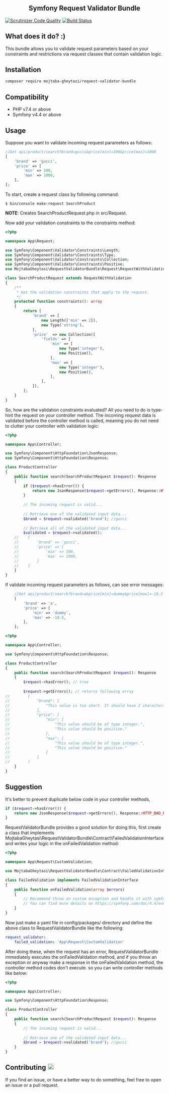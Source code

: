 <h2 align="center">
Symfony Request Validator Bundle
</h2>

[![Scrutinizer Code Quality](https://scrutinizer-ci.com/g/mojtaba-gheytasi/request-validator-bundle/badges/quality-score.png?b=main)](https://scrutinizer-ci.com/g/mojtaba-gheytasi/request-validator-bundle/?branch=main)
[![Build Status](https://scrutinizer-ci.com/g/mojtaba-gheytasi/request-validator-bundle/badges/build.png?b=main)](https://scrutinizer-ci.com/g/mojtaba-gheytasi/request-validator-bundle/build-status/main)

<h2>What does it do? :)</h2>

This bundle allows you to validate request parameters based on your constraints and restrictions via request classes that contain validation logic.

<h2>Installation</h2>

```bash
composer require mojtaba-gheytasi/request-validator-bundle
```

<h2>Compatibility</h2>

* PHP v7.4 or above
* Symfony v4.4 or above

<h2>Usage</h2>

Suppose you want to validate incoming request parameters as follows:

```php
//Get api/product/search?brand=gucci&price[min]=100&price[max]=1000
[
    'brand' => 'gucci',
    'price' => [
        'min' => 100,
        'max' => 1000,
    ],
];
```
To start, create a request class by following command:
```console
$ bin/console make:request SearchProduct
```
**NOTE**: Creates SearchProductRequest.php in src/Request.

Now add your validation constraints to the constraints method:
```php
<?php

namespace App\Request;

use Symfony\Component\Validator\Constraints\Length;
use Symfony\Component\Validator\Constraints\Type;
use Symfony\Component\Validator\Constraints\Collection;
use Symfony\Component\Validator\Constraints\Positive;
use MojtabaGheytasi\RequestValidatorBundle\Request\RequestWithValidation;

class SearchProductRequest extends RequestWithValidation
{
    /**
     * Get the validation constraints that apply to the request.
     */
    protected function constraints(): array
    {
        return [
            'brand' => [
                new Length(['min' => 2]),
                new Type('string'),
            ],
            'price'  => new Collection([
                'fields' => [
                    'min' => [
                        new Type('integer'),
                        new Positive(),
                    ],
                    'max' => [
                        new Type('integer'),
                        new Positive(),
                    ],
                ],
            ]),
        ];
    }
}
```
So, how are the validation constraints evaluated? All you need to do is type-hint the request on your controller method. The incoming request data is validated before the controller method is called, meaning you do not need to clutter your controller with validation logic:

```php
<?php

namespace App\Controller;

use Symfony\Component\HttpFoundation\JsonResponse;
use Symfony\Component\HttpFoundation\Response;

class ProductController 
{
    public function search(SearchProductRequest $request): Response
    {
        if ($request->hasError()) {
            return new JsonResponse($request->getErrors(), Response::HTTP_BAD_REQUEST);
        }
    
        // The incoming request is valid...
    
        // Retrieve one of the validated input data...
        $brand = $request->validated('brand'); //gucci
    
        // Retrieve all of the validated input data...
        $validated = $request->validated();
    //    [
    //        'brand' => 'gucci',
    //        'price' => [
    //            'min' => 100,
    //            'max' => 1000,
    //        ]
    //    ]
    }
}
```
If validate incoming request parameters as follows, can see error messages:

```php
    //Get api/product/search?brand=a&price[min]=dummy&price[max]=-10.5
    [
        'brand' => 'a',
        'price' => [
            'min' => 'dummy',
            'max' => -10.5,
        ],
    ];
```
```php
<?php

namespace App\Controller;

use Symfony\Component\HttpFoundation\Response;

class ProductController 
{
    public function search(SearchProductRequest $request): Response
    {
        $request->hasError(); // true
        
        $request->getErrors(); // returns following array
//        [
//            "brand": [
//                "This value is too short. It should have 2 characters or more."
//            ],
//            "price": [
//                "min": [
//                    "This value should be of type integer.",
//                    "This value should be positive."
//                ],
//                "max": [
//                    "This value should be of type integer.",
//                    "This value should be positive."
//                ]
//            ]
//        ]   
    }
}
```
<h2>Suggestion</h2>
It's better to prevent duplicate below code in your controller methods,

```php
if ($request->hasError()) {
    return new JsonResponse($request->getErrors(), Response::HTTP_BAD_REQUEST);
}
```
RequestValidatorBundle provides a good solution for doing this, first create a class that implements MojtabaGheytasi\RequestValidatorBundle\Contract\FailedValidationInterface and writes your logic in the onFailedValidation method:
```php
<?php

namespace App\Request\CustomValidation;

use MojtabaGheytasi\RequestValidatorBundle\Contract\FailedValidationInterface;

class FailedValidation implements FailedValidationInterface
{
    public function onFailedValidation(array $errors)
    {
        // Recommend throw an custom exception and handle it with symfony listeners (listen on ExceptionEvent)
        // You can find more details on https://symfony.com/doc/4.4/event_dispatcher.html#creating-an-event-listener
    }
}
```

Now just make a yaml file in config/packages/ directory and define the above class to RequestValidatorBundle like the following:

```yaml
request_validator:
    failed_validation: 'App\Request\CustomValidation'
```

After doing these, when the request has an error, RequestValidatorBundle immediately executes the onFailedValidation method, and if you throw an exception or anyway make a response in the onFailedValidation method, the controller method codes don't execute. so you can write controller methods like below:

```php
<?php

namespace App\Controller;

use Symfony\Component\HttpFoundation\Response;

class ProductController 
{
    public function search(SearchProductRequest $request): Response
    {
        // The incoming request is valid...
    
        // Retrieve one of the validated input data...
        $brand = $request->validated('brand'); //gucci
    }
}

```

<h2>Contributing <img class="emoji" alt="raising_hand" height="20" width="20" src="https://github.githubassets.com/images/icons/emoji/unicode/1f64b.png">
</h2> 

If you find an issue, or have a better way to do something, feel free to open an issue or a pull request.
